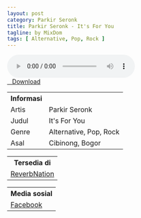 ```yaml
---
layout: post
category: Parkir Seronk
title: Parkir Seronk - It's For You
tagline: by MixDom
tags: [ Alternative, Pop, Rock ]
---
```


<audio class='js-player' style="--plyr-color-main: #212121;" controls>
<source src="https://drive.google.com/uc?authuser=0&id=10XgvWC1dYT2O33v6IZ-0Vx8eaY-E2oOq&export=download" type="audio/mp3">
</audio>

<!--more-->

<div class="post-button text-center">
<a target="_blank" class="btn" href="https://drive.google.com/uc?authuser=0&id=10XgvWC1dYT2O33v6IZ-0Vx8eaY-E2oOq&export=download">
<i class="fa fa-caret-down" aria-hidden="true"></i>&nbsp; &nbsp;Download
</a>
</div>

<table>
<tr>
<th>Informasi</th>
<th></th>
</tr>
<tr>
<td>Artis</td>
<td>Parkir Seronk</td>
</tr>
<tr>
<td>Judul</td>
<td>It's For You</td>
</tr>
<tr>
<td>Genre</td>
<td>Alternative, Pop, Rock</td>
</tr>
<tr>
<td>Asal</td>
<td>Cibinong, Bogor</td>
</tr>
</table>

<table>
<tr>
<th>Tersedia di</th>
</tr>
<tr>
<td><a href="https://www.reverbnation.com/parkirseronk" target="_blank">ReverbNation</a></td>
</tr>
</table>

<table>
<tr>
<th>Media sosial</th>
</tr>
<tr>
<td><a href="https://facebook.com/parkirseronk" target="_blank">Facebook</a></td>
</tr>
</table>
